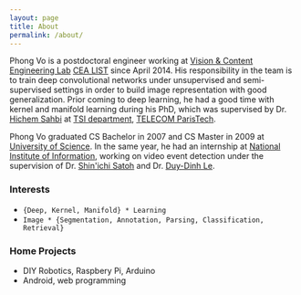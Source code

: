 ```yaml
---
layout: page
title: About
permalink: /about/
---
```


Phong Vo is a postdoctoral engineer working at [Vision & Content Engineering Lab](http://www.kalisteo.eu/en/index.htm) [CEA LIST](http://www-list.cea.fr/index.php/en/) since April 2014. His responsibility in the team is to train deep convolutional networks under unsupervised and semi-supervised settings in order to build image representation with good generalization. Prior coming to deep learning, he had a good time with kernel and manifold learning during his PhD, which was supervised by Dr. [Hichem Sahbi](http://perso.telecom-paristech.fr/~sahbi/) at [TSI department](http://www.tsi.telecom-paristech.fr/), [TELECOM ParisTech](http://www.telecom-paristech.fr/).

Phong Vo graduated CS Bachelor in 2007 and CS Master in 2009 at [University of Science](http://www.hcmus.edu.vn/en/index.php). In the same year, he had an internship at [National Institute of Information](http://www.nii.ac.jp/en/), working on video event detection under the supervision of Dr. [Shin'ichi Satoh](http://research.nii.ac.jp/~satoh/) and Dr. [Duy-Dinh Le](http://satoh-lab.ex.nii.ac.jp/users/ledduy/).

### Interests ###
* `{Deep, Kernel, Manifold} * Learning`
* `Image * {Segmentation, Annotation, Parsing, Classification, Retrieval}`

### Home Projects ###
* DIY Robotics, Raspbery Pi, Arduino
* Android, web programming
